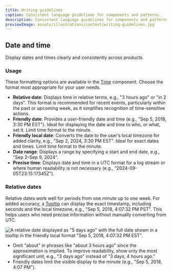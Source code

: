 ```yaml
---
title: Writing guidelines
caption: Consistent language guidelines for components and patterns.
description: Consistent language guidelines for components and patterns.
previewImage: assets/illustrations/content/writing-guidelines.jpg
---
```


## Date and time

Display dates and times clearly and consistently across products.

### Usage

These formatting options are available in the [Time](#) component. Choose the format most appropriate for your user needs.

- **Relative date**: Displays time in relative terms, e.g., "3 hours ago" or "in 2 days". This format is recommended for recent events, particularly within the past or upcoming week, as it simplifies recognition of time-sensitive actions.
- **Friendly date**: Provides a user-friendly date and time (e.g., "Sep 5, 2018, 3:30 PM EST"). Ideal for displaying the date and time to who, or what, set it. Limit time format to the minute.
- **Friendly local date**: Converts the date to the user’s local timezone for added clarity, e.g., "Sep 2, 2024, 3:30 PM EST". Ideal for exact dates and times. Limit time format to the minute.
- **Date range**: Displays a range by specifying a start and end date, e.g., "Sep 2–Sep 9, 2024".
- **Precise time**: Displays date and time in a UTC format for a log stream or where human readability is not necessary (e.g., “2024-09-05T23:15:17345Z”).

### Relative dates

Relative dates work well for periods from one minute up to one week. For added accuracy, a [Tooltip](/components/tooltip) can display the exact timestamp, including seconds and the local timezone, e.g., "Sep 5, 2018, 4:07:32 PM PST". This helps users who need precise information without manually converting from UTC.

![A relative date displayed as "5 days ago" with the full date shown in a tooltip in the friendly local format "Sep 5, 2018, 4:07:32 PM EST".](/assets/content/writing-guidelines/writing-guidelines-relative-dates-with-tooltip.png)

- Omit "about" in phrases like "about 3 hours ago" since the approximation is implied.
To improve readability, show only the most significant unit, e.g., "3 days ago" instead of "3 days, 4 hours ago."
- Friendly dates limit the visible display to the minute (e.g., "Sep 5, 2018, 4:07 PM").
